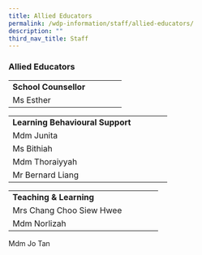```yaml
---
title: Allied Educators
permalink: /wdp-information/staff/allied-educators/
description: ""
third_nav_title: Staff
---
```

### **Allied Educators**
|  | |  |  | |
|---|---|---|---|---|
| **School Counsellor** | 
Ms Esther |

|  | |  |  | |
|---|---|---|---|---|
| **Learning Behavioural Support** | 
Mdm Junita | 
Ms Bithiah  |
Mdm Thoraiyyah | 
Mr Bernard Liang |

|  | |  |  | |
|---|---|---|---|---|
| **Teaching & Learning** | 
 Mrs Chang Choo Siew Hwee | 
 Mdm Norlizah | 
 Mdm Jo Tan
